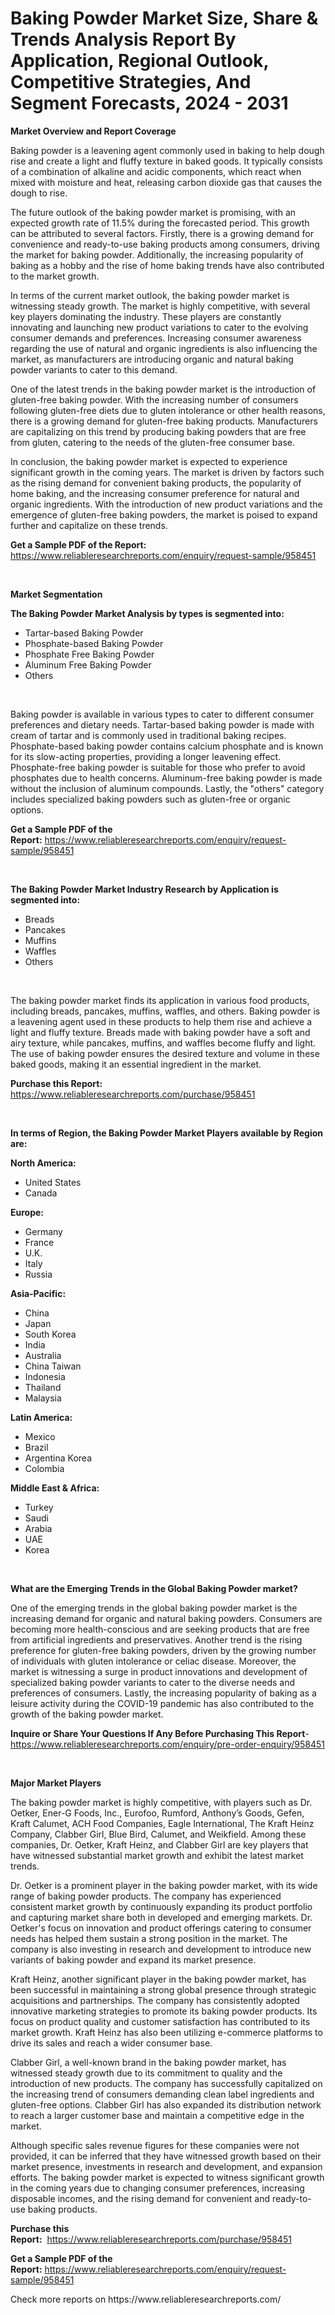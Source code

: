 <p><h1>Baking Powder Market Size, Share & Trends Analysis Report By Application, Regional Outlook, Competitive Strategies, And Segment Forecasts, 2024 - 2031</h1></p><p><strong>Market Overview and Report Coverage</strong></p>
<p><p>Baking powder is a leavening agent commonly used in baking to help dough rise and create a light and fluffy texture in baked goods. It typically consists of a combination of alkaline and acidic components, which react when mixed with moisture and heat, releasing carbon dioxide gas that causes the dough to rise.</p><p>The future outlook of the baking powder market is promising, with an expected growth rate of 11.5% during the forecasted period. This growth can be attributed to several factors. Firstly, there is a growing demand for convenience and ready-to-use baking products among consumers, driving the market for baking powder. Additionally, the increasing popularity of baking as a hobby and the rise of home baking trends have also contributed to the market growth.</p><p>In terms of the current market outlook, the baking powder market is witnessing steady growth. The market is highly competitive, with several key players dominating the industry. These players are constantly innovating and launching new product variations to cater to the evolving consumer demands and preferences. Increasing consumer awareness regarding the use of natural and organic ingredients is also influencing the market, as manufacturers are introducing organic and natural baking powder variants to cater to this demand.</p><p>One of the latest trends in the baking powder market is the introduction of gluten-free baking powder. With the increasing number of consumers following gluten-free diets due to gluten intolerance or other health reasons, there is a growing demand for gluten-free baking products. Manufacturers are capitalizing on this trend by producing baking powders that are free from gluten, catering to the needs of the gluten-free consumer base.</p><p>In conclusion, the baking powder market is expected to experience significant growth in the coming years. The market is driven by factors such as the rising demand for convenient baking products, the popularity of home baking, and the increasing consumer preference for natural and organic ingredients. With the introduction of new product variations and the emergence of gluten-free baking powders, the market is poised to expand further and capitalize on these trends.</p></p>
<p><strong>Get a Sample PDF of the Report:</strong> <a href="https://www.reliableresearchreports.com/enquiry/request-sample/958451">https://www.reliableresearchreports.com/enquiry/request-sample/958451</a></p>
<p>&nbsp;</p>
<p><strong>Market Segmentation</strong></p>
<p><strong>The Baking Powder Market Analysis by types is segmented into:</strong></p>
<p><ul><li>Tartar-based Baking Powder</li><li>Phosphate-based Baking Powder</li><li>Phosphate Free Baking Powder</li><li>Aluminum Free Baking Powder</li><li>Others</li></ul></p>
<p>&nbsp;</p>
<p><p>Baking powder is available in various types to cater to different consumer preferences and dietary needs. Tartar-based baking powder is made with cream of tartar and is commonly used in traditional baking recipes. Phosphate-based baking powder contains calcium phosphate and is known for its slow-acting properties, providing a longer leavening effect. Phosphate-free baking powder is suitable for those who prefer to avoid phosphates due to health concerns. Aluminum-free baking powder is made without the inclusion of aluminum compounds. Lastly, the "others" category includes specialized baking powders such as gluten-free or organic options.</p></p>
<p><strong>Get a Sample PDF of the Report:</strong>&nbsp;<a href="https://www.reliableresearchreports.com/enquiry/request-sample/958451">https://www.reliableresearchreports.com/enquiry/request-sample/958451</a></p>
<p>&nbsp;</p>
<p><strong>The Baking Powder Market Industry Research by Application is segmented into:</strong></p>
<p><ul><li>Breads</li><li>Pancakes</li><li>Muffins</li><li>Waffles</li><li>Others</li></ul></p>
<p>&nbsp;</p>
<p><p>The baking powder market finds its application in various food products, including breads, pancakes, muffins, waffles, and others. Baking powder is a leavening agent used in these products to help them rise and achieve a light and fluffy texture. Breads made with baking powder have a soft and airy texture, while pancakes, muffins, and waffles become fluffy and light. The use of baking powder ensures the desired texture and volume in these baked goods, making it an essential ingredient in the market.</p></p>
<p><strong>Purchase this Report:</strong>&nbsp; <a href="https://www.reliableresearchreports.com/purchase/958451">https://www.reliableresearchreports.com/purchase/958451</a></p>
<p>&nbsp;</p>
<p><strong>In terms of Region, the Baking Powder Market Players available by Region are:</strong></p>
<p>
    <p> <strong> North America: </strong>
        <ul>
            <li>United States</li>
            <li>Canada</li>
        </ul>
        </p> 
    <p> <strong> Europe: </strong>
        <ul>
            <li>Germany</li>
            <li>France</li>
            <li>U.K.</li>
            <li>Italy</li>
            <li>Russia</li>
        </ul>
        </p> 
    <p> <strong> Asia-Pacific: </strong>
        <ul>
            <li>China</li>
            <li>Japan</li>
            <li>South Korea</li>
            <li>India</li>
            <li>Australia</li>
            <li>China Taiwan</li>
            <li>Indonesia</li>
            <li>Thailand</li>
            <li>Malaysia</li>
        </ul>
        </p> 
    <p> <strong> Latin America: </strong>
        <ul>
            <li>Mexico</li>
            <li>Brazil</li>
            <li>Argentina Korea</li>
            <li>Colombia</li>
        </ul>
        </p> 
    <p> <strong> Middle East & Africa: </strong>
        <ul>
            <li>Turkey</li>
            <li>Saudi</li>
            <li>Arabia</li>
            <li>UAE</li>
            <li>Korea</li>
        </ul>
    </p>
    </p>
<p>&nbsp;</p>
<p><strong>What are the Emerging Trends in the Global Baking Powder market?</strong></p>
<p><p>One of the emerging trends in the global baking powder market is the increasing demand for organic and natural baking powders. Consumers are becoming more health-conscious and are seeking products that are free from artificial ingredients and preservatives. Another trend is the rising preference for gluten-free baking powders, driven by the growing number of individuals with gluten intolerance or celiac disease. Moreover, the market is witnessing a surge in product innovations and development of specialized baking powder variants to cater to the diverse needs and preferences of consumers. Lastly, the increasing popularity of baking as a leisure activity during the COVID-19 pandemic has also contributed to the growth of the baking powder market.</p></p>
<p><strong>Inquire or Share Your Questions If Any Before Purchasing This Report</strong>- <a href="https://www.reliableresearchreports.com/enquiry/pre-order-enquiry/958451">https://www.reliableresearchreports.com/enquiry/pre-order-enquiry/958451</a></p>
<p>&nbsp;</p>
<p><strong>Major Market Players</strong></p>
<p><p>The baking powder market is highly competitive, with players such as Dr. Oetker, Ener-G Foods, Inc., Eurofoo, Rumford, Anthony’s Goods, Gefen, Kraft Calumet, ACH Food Companies, Eagle International, The Kraft Heinz Company, Clabber Girl, Blue Bird, Calumet, and Weikfield. Among these companies, Dr. Oetker, Kraft Heinz, and Clabber Girl are key players that have witnessed substantial market growth and exhibit the latest market trends.</p><p>Dr. Oetker is a prominent player in the baking powder market, with its wide range of baking powder products. The company has experienced consistent market growth by continuously expanding its product portfolio and capturing market share both in developed and emerging markets. Dr. Oetker's focus on innovation and product offerings catering to consumer needs has helped them sustain a strong position in the market. The company is also investing in research and development to introduce new variants of baking powder and expand its market presence.</p><p>Kraft Heinz, another significant player in the baking powder market, has been successful in maintaining a strong global presence through strategic acquisitions and partnerships. The company has consistently adopted innovative marketing strategies to promote its baking powder products. Its focus on product quality and customer satisfaction has contributed to its market growth. Kraft Heinz has also been utilizing e-commerce platforms to drive its sales and reach a wider consumer base.</p><p>Clabber Girl, a well-known brand in the baking powder market, has witnessed steady growth due to its commitment to quality and the introduction of new products. The company has successfully capitalized on the increasing trend of consumers demanding clean label ingredients and gluten-free options. Clabber Girl has also expanded its distribution network to reach a larger customer base and maintain a competitive edge in the market.</p><p>Although specific sales revenue figures for these companies were not provided, it can be inferred that they have witnessed growth based on their market presence, investments in research and development, and expansion efforts. The baking powder market is expected to witness significant growth in the coming years due to changing consumer preferences, increasing disposable incomes, and the rising demand for convenient and ready-to-use baking products.</p></p>
<p><strong>Purchase this Report:</strong>&nbsp;&nbsp;<a href="https://www.reliableresearchreports.com/purchase/958451">https://www.reliableresearchreports.com/purchase/958451</a></p>
<p></p>
<p><strong>Get a Sample PDF of the Report:</strong>&nbsp;<a href="https://www.reliableresearchreports.com/enquiry/request-sample/958451">https://www.reliableresearchreports.com/enquiry/request-sample/958451</a></p>
<p>Check more reports on https://www.reliableresearchreports.com/</p>